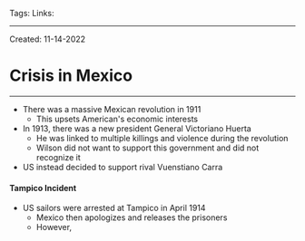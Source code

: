 Tags:
Links: 

---
Created: 11-14-2022
# Crisis in Mexico
---

- There was a massive Mexican revolution in 1911
	- This upsets American's economic interests
- In 1913, there was a new president General Victoriano Huerta
	- He was linked to multiple killings and violence during the revolution
	- Wilson did not want to support this government and did not recognize it
- US instead decided to support rival Vuenstiano Carra

#### Tampico Incident
- US sailors were arrested at Tampico in April 1914
	- Mexico then apologizes and releases the prisoners
	- However, 